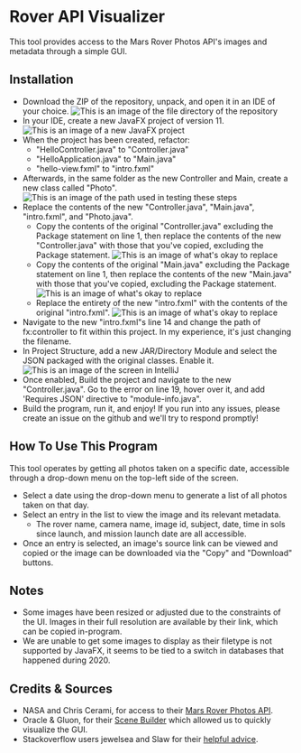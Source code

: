 # Rover API Visualizer
This tool provides access to the Mars Rover Photos API's images and metadata through a simple GUI.

## Installation
 - Download the ZIP of the repository, unpack, and open it in an IDE of your choice.
 ![This is an image of the file directory of the repository](https://cdn.discordapp.com/attachments/496087983779479584/954107093378539541/fileviewer.png)
 - In your IDE, create a new JavaFX project of version 11.
 ![This is an image of a new JavaFX project](https://cdn.discordapp.com/attachments/496087983779479584/954107093164626010/createproject.png)
 - When the project has been created, refactor:
   - "HelloController.java" to "Controller.java"
   - "HelloApplication.java" to "Main.java"
   - "hello-view.fxml" to "intro.fxml"
 - Afterwards, in the same folder as the new Controller and Main, create a new class called "Photo".
 ![This is an image of the path used in testing these steps](https://cdn.discordapp.com/attachments/496087983779479584/954107094095777852/inprojectfilepath.png)
 - Replace the contents of the new "Controller.java", "Main.java", "intro.fxml", and "Photo.java".
   - Copy the contents of the original "Controller.java" excluding the Package statement on line 1, then replace the contents
of the new "Controller.java" with those that you've copied, excluding the Package statement.
 ![This is an image of what's okay to replace](https://cdn.discordapp.com/attachments/496087983779479584/954107093814743060/hellocontrol_overwrite.png)
   - Copy the contents of the original "Main.java" excluding the Package statement on line 1, then replace the contents
of the new "Main.java" with those that you've copied, excluding the Package statement.
 ![This is an image of what's okay to replace](https://cdn.discordapp.com/attachments/496087983779479584/954107093579886732/helloapp_overwrite.png)
   - Replace the entirety of the new "intro.fxml" with the contents of the original "intro.fxml".
 ![This is an image of what's okay to replace](https://cdn.discordapp.com/attachments/496087983779479584/954107094389387345/intro_overwrite.png)
 - Navigate to the new "intro.fxml"s line 14 and change the path of fx:controller to fit within this project. In my
       experience, it's just changing the filename.
 - In Project Structure, add a new JAR/Directory Module and select the JSON packaged with the original classes. Enable it.
 ![This is an image of the screen in IntelliJ](https://cdn.discordapp.com/attachments/496087983779479584/954107094653624420/module_creation.png)
 - Once enabled, Build the project and navigate to the new "Controller.java". Go to the error on line 19, hover over it,
and add 'Requires JSON' directive to "module-info.java".
 - Build the program, run it, and enjoy! If you run into any issues, please create an issue on the github and we'll try to 
respond promptly!
## How To Use This Program
This tool operates by getting all photos taken on a specific date, accessible through a drop-down menu on the top-left
side of the screen.
 - Select a date using the drop-down menu to generate a list of all photos taken on that day.
 - Select an entry in the list to view the image and its relevant metadata.
   - The rover name, camera name, image id, subject, date, time in sols since launch, and mission launch date are all accessible.
 - Once an entry is selected, an image's source link can be viewed and copied or the image can be downloaded via the
"Copy" and "Download" buttons.
 
## Notes
 - Some images have been resized or adjusted due to the constraints of the UI. Images in their full resolution are available by their link, which can be copied in-program.
 - We are unable to get some images to display as their filetype is not supported by JavaFX, it seems to be tied to a switch in databases that happened during 2020.
## Credits & Sources
 - NASA and Chris Cerami, for access to their [Mars Rover Photos API](https://github.com/chrisccerami/mars-photo-api).
 - Oracle & Gluon, for their [Scene Builder](https://gluonhq.com/products/scene-builder/) which allowed us to quickly visualize the GUI.
 - Stackoverflow users jewelsea and Slaw for their [helpful advice](https://stackoverflow.com/questions/71366928/how-to-retrieve-image-from-web-in-java-fx).
